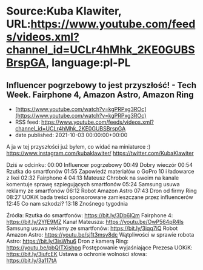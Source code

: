 # Source:Kuba Klawiter, URL:https://www.youtube.com/feeds/videos.xml?channel_id=UCLr4hMhk_2KE0GUBSBrspGA, language:pl-PL

## Influencer pogrzebowy to jest przyszłość! - Tech Week. Fairphone 4, Amazon Astro, Amazon Ring
 - [https://www.youtube.com/watch?v=kgPRPxg3ROc](https://www.youtube.com/watch?v=kgPRPxg3ROc)
 - RSS feed: https://www.youtube.com/feeds/videos.xml?channel_id=UCLr4hMhk_2KE0GUBSBrspGA
 - date published: 2021-10-03 00:00:00+00:00

A ja w tej przyszłości już byłem, co widać na miniaturce :)
https://www.instagram.com/kubaklawiter/
https://twitter.com/KubaKlawiter

Dziś w odcinku:
00:00 Influencer pogrzebowy
00:49 Dobry wieczór
00:54 Rzutka do smartfonów
01:55 Zapowiedź materiałów o GoPro 10 i ładowarce z Ikei
02:32 Fairphone 4
04:13 Mateusz Chrobok na swoim na kanale komentuje sprawę szpiegujących smartfonów
05:24 Samsung usuwa reklamy ze smartfonów
06:12 Robot Amazon Astro
07:43 Dron od firmy Ring
08:27 UOKiK bada treści sponsorowane zamieszczane przez influencerów
12:45 Co nam szkodzi?
13:18 Znośnego tygodnia

Źródła: 
Rzutka do smartfonów: https://bit.ly/3Db6lQm
Fairphone 4: https://bit.ly/2YfE9MZ
Kanał Mateusza: https://youtu.be/OwP564pR4Is
Samsung usuwa reklamy ze smartfonów: https://bit.ly/3iqq7iQ
Robot Amazon Astro: https://youtu.be/sj1t3msy8dc
Wątpliwości w sprawie robota Astro: https://bit.ly/3isWhu6
Dron z kamerą Ring: https://youtu.be/pbQITXishpg
Postępowanie wyjaśniające Prezesa UOKiK: https://bit.ly/3iufcEK
Ustawa o ochronie wolności słowa: https://bit.ly/3a117tA

